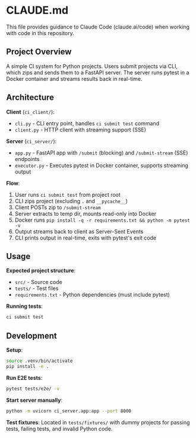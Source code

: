 # CLAUDE.md

This file provides guidance to Claude Code (claude.ai/code) when working with code in this repository.

## Project Overview

A simple CI system for Python projects. Users submit projects via CLI, which zips and sends them to a FastAPI server. The server runs pytest in a Docker container and streams results back in real-time.

## Architecture

**Client** (`ci_client/`):
- `cli.py` - CLI entry point, handles `ci submit test` command
- `client.py` - HTTP client with streaming support (SSE)

**Server** (`ci_server/`):
- `app.py` - FastAPI app with `/submit` (blocking) and `/submit-stream` (SSE) endpoints
- `executor.py` - Executes pytest in Docker container, supports streaming output

**Flow**:
1. User runs `ci submit test` from project root
2. CLI zips project (excluding `.` and `__pycache__`)
3. Client POSTs zip to `/submit-stream`
4. Server extracts to temp dir, mounts read-only into Docker
5. Docker runs `pip install -q -r requirements.txt && python -m pytest -v`
6. Output streams back to client as Server-Sent Events
7. CLI prints output in real-time, exits with pytest's exit code

## Usage

**Expected project structure**:
- `src/` - Source code
- `tests/` - Test files
- `requirements.txt` - Python dependencies (must include pytest)

**Running tests**:
```bash
ci submit test
```

## Development

**Setup**:
```bash
source .venv/bin/activate
pip install -e .
```

**Run E2E tests**:
```bash
pytest tests/e2e/ -v
```

**Start server manually**:
```bash
python -m uvicorn ci_server.app:app --port 8000
```

**Test fixtures**: Located in `tests/fixtures/` with dummy projects for passing tests, failing tests, and invalid Python code.